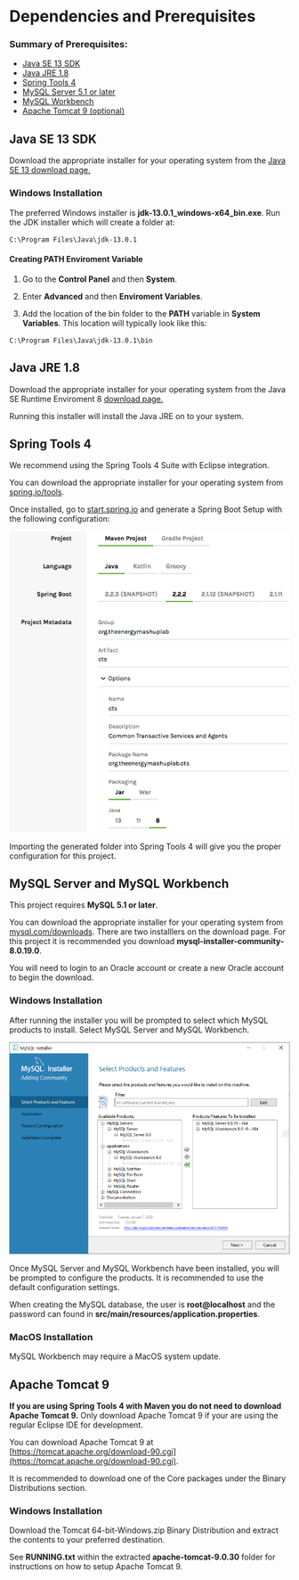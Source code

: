 Dependencies and Prerequisites
================================

### Summary of Prerequisites: 
* [Java SE 13 SDK](#java-se)
* [Java JRE 1.8](#java-jre)
* [Spring Tools 4](#spring-tools-4)
* [MySQL Server 5.1 or later](#mysql)
* [MySQL Workbench](#mysql)
* [Apache Tomcat 9 \(optional\)](#apache-tomcat)


<a id="java-se"></a>Java SE 13 SDK  
--------------------
Download the appropriate installer for your operating system from the [Java SE 13 download page.](https://www.oracle.com/java/technologies/javase/jdk13-archive-downloads.html#license-lightbox)

### Windows Installation 

The preferred Windows installer is **jdk-13.0.1_windows-x64_bin.exe**.
Run the JDK installer which will create a folder at:
```
C:\Program Files\Java\jdk-13.0.1
```

#### Creating PATH Enviroment Variable 

1. Go to the **Control Panel** and then **System**.

2. Enter **Advanced** and then **Enviroment Variables**.

3. Add the location of the bin folder to the **PATH** variable in **System Variables**. This location will typically look like this:
```
C:\Program Files\Java\jdk-13.0.1\bin

```

<a id="java-jre"></a>Java JRE 1.8
---------------------------

Download the appropriate installer for your operating system from the Java SE Runtime Enviroment 8 [download page.](https://www.oracle.com/java/technologies/javase-jre8-downloads.html)

Running this installer will install the Java JRE on to your system.

<a id="spring-tools-4"></a>Spring Tools 4
--------------------
We recommend using the Spring Tools 4 Suite with Eclipse integration.

You can download the appropriate installer for your operating system from [spring.io/tools](https://spring.io/tools).

Once installed, go to [start.spring.io](https://start.spring.io/) and generate a Spring Boot Setup with the following configuration:

![Spring Boot Setup Configuration](pictures/SpringBootSetup20191210.png)

Importing the generated folder into Spring Tools 4 will give you the proper configuration for this project.

<a id="mysql"></a>MySQL Server and MySQL Workbench
---------------------
This project requires **MySQL 5.1 or later**. 

You can download the appropriate installer for your operating system from [mysql.com/downloads](https://dev.mysql.com/downloads/installer/). There are two installlers on the download page. For this project it is recommended you download **mysql-installer-community-8.0.19.0**.

You will need to login to an Oracle account or create a new Oracle account to begin the download. 

### Windows Installation 
After running the installer you will be prompted to select which MySQL products to install. Select MySQL Server and MySQL Workbench. 

![MySQL Installation Product Selection](pictures/mysql_installation.PNG)

Once MySQL Server and MySQL Workbench have been installed, you will be prompted to configure the products. It is recommended to use the default configuration settings. 

When creating the MySQL database, the user is **root@localhost** and the password can found in **src/main/resources/application.properties**.

### MacOS Installation

MySQL Workbench may require a MacOS system update. 

<a id="apache-tomcat"></a>Apache Tomcat 9
----------------------
**If you are using Spring Tools 4 with Maven you do not need to download Apache Tomcat 9.** 
Only download Apache Tomcat 9 if your are using the regular Eclipse IDE for development.

You can download Apache Tomcat 9 at [https://tomcat.apache.org/download-90.cgi](https://tomcat.apache.org/download-90.cgi).

It is recommended to download one of the Core packages under the Binary Distributions section. 

### Windows Installation 
Download the Tomcat 64-bit-Windows.zip Binary Distribution and extract the contents to your preferred destination. 

See **RUNNING.txt** within the extracted **apache-tomcat-9.0.30** folder for instructions on how to setup Apache Tomcat 9. 